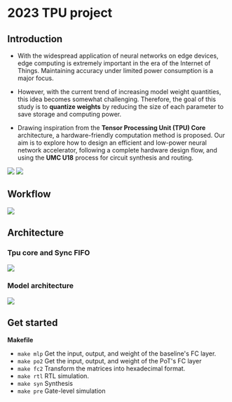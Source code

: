 # 2023 TPU project

## Introduction
* With the widespread application of neural networks on edge devices, edge computing is extremely important in the era of the Internet of Things. Maintaining accuracy under limited power consumption is a major focus. 

* However, with the current trend of increasing model weight quantities, this idea becomes somewhat challenging. Therefore, the goal of this study is to **quantize weights** by reducing the size of each parameter to save storage and computing power. 

* Drawing inspiration from the **Tensor Processing Unit (TPU) Core** architecture, a hardware-friendly computation method is proposed. Our aim is to explore how to design an efficient and low-power neural network accelerator, following a complete hardware design flow, and using the **UMC U18** process for circuit synthesis and routing.


![](./img/linear_q2)
![](./img/PoT_q2)

## Workflow
![](./img/Design_Flow)

## Architecture
### Tpu core and Sync FIFO
![](./img/tpu_n_fifo)

### Model architecture
![](./img/Quant_n_Model)


## Get started
**Makefile**

-  ```make mlp```
   Get the input, output, and weight of the baseline's FC layer.
-  ```make po2```
   Get the input, output, and weight of the PoT's FC layer
- ```make fc2```
   Transform the matrices into hexadecimal format.
- ```make rtl```
        RTL simulation.
- ```make syn```
        Synthesis
- ```make pre```
        Gate-level simulation
